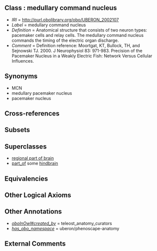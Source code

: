 
## Class : medullary command nucleus

 * *IRI* = http://purl.obolibrary.org/obo/UBERON_2002107
 * *Label* = medullary command nucleus
 * *Definition* = Anatomical structure that consists of two neuron types: pacemaker cells and relay cells. The medullary command nucleus commands the timing of the electric organ discharge.
 * *Comment* = Definition reference: Moortgat, KT, Bullock, TH, and Sejnowski TJ. 2000. J Neurophysiol 83: 971-983. Precision of the Pacemaker Nucleus in a Weakly Electric Fish: Network Versus Cellular Influences.

## Synonyms

 * MCN
 * medullary pacemaker nucleus
 * pacemaker nucleus

## Cross-references


## Subsets


## Superclasses

 * [regional part of brain](../../UBERON/16/UBERON_0002616.md)
 * [part_of](../../BFO/50/BFO_0000050.md) some [hindbrain](../../UBERON/28/UBERON_0002028.md)

## Equivalencies


## Other Logical Axioms


## Other Annotations

 * *[oboInOwl#created_by](../../oboInOwl#created/by/oboInOwl#created_by.md)* = teleost_anatomy_curators
 * *[has_obo_namespace](../../ce/oboInOwl#hasOBONamespace.md)* = uberon/phenoscape-anatomy

## External Comments

